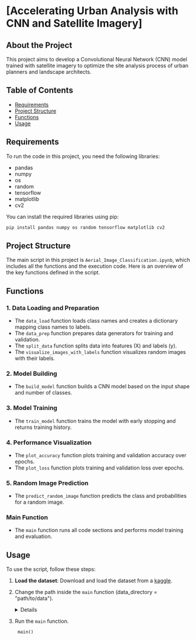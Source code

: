 # [Accelerating Urban Analysis with CNN and Satellite Imagery]

## About the Project
  This project aims to develop a Convolutional Neural Network (CNN) model trained with satellite imagery to optimize the site analysis process of urban planners and landscape architects.

## Table of Contents
- [Requirements](#requirements)
- [Project Structure](#project-structure)
- [Functions](#functions)
- [Usage](#usage)
  
## Requirements
To run the code in this project, you need the following libraries:

- pandas
- numpy
- os
- random
- tensorflow
- matplotlib
- cv2

You can install the required libraries using pip:

```bash
pip install pandas numpy os random tensorflow matplotlib cv2
```
## Project Structure
The main script in this project is `Aerial_Image_Classification.ipynb`, which includes all the functions and the execution code. Here is an overview of the key functions defined in the script.

## Functions

### 1. Data Loading and Preparation

*   The `data_load` function loads class names and creates a dictionary mapping class names to labels.
*   The `data_prep` function prepares data generators for training and validation.
*   The `split_data` function splits data into features (X) and labels (y).
*   The `visualize_images_with_labels` function visualizes random images with their labels.
  
### 2. Model Building

*   The `build_model` function builds a CNN model based on the input shape and number of classes.
  
### 3. Model Training

*   The `train_model` function trains the model with early stopping and returns training history.

### 4. Performance Visualization

*   The `plot_accuracy` function plots training and validation accuracy over epochs.
*   The `plot_loss` function plots training and validation loss over epochs.
  
### 5. Random Image Prediction

*   The `predict_random_image` function predicts the class and probabilities for a random image.

### Main Function

*   The `main` function runs all code sections and performs model training and evaluation.

## Usage
To use the script, follow these steps:
1. **Load the dataset**: Download and load the dataset from a [kaggle](https://www.kaggle.com/datasets/yessicatuteja/skycity-the-city-landscape-dataset/data).
3. Change the path inside the `main` function (data_directory = "path/to/data").
   
   <details>
     <summary>Details</summary>
     
     ```python
   
   
   def main():
    data_directory = "path/to/data"

    # Load and prepare data
    classes, label_classes = data_load(data_directory)
    train_generator, validation_generator = data_prep(data_directory, classes)

    # Split data into training and validation sets
    X_train, y_train = split_data(train_generator)
    X_test, y_test = split_data(validation_generator)

    # Visualize some images with labels
    visualize_images_with_labels(data_directory, num_images=20, font_size=20)

    # Build and train the model
    model = build_model(input_shape=(128, 128, 3), num_classes=len(classes))
    model.summary()
    model, history = train_model_with_best_accuracy(model, X_train, y_train, X_test, y_test, epochs=50, checkpoint_path='best_model.keras')

    # Plot accuracy and loss
    plot_accuracy(history)
    plot_loss(history)

    # Predict a random image from the dataset
    random_class, random_image, predicted_class, predictions = predict_random_image(model, data_directory, classes)
    print(f"Randomly selected image from class '{random_class}': {random_image}")
    print("Predicted class:", predicted_class)
    print("Class probabilities:", predictions)

    get_best_validation_metrics(history)
    ```
   </details>
5. Run the `main` function.
   
   ```python
    main()
   ```

